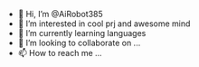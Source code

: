- 👋 Hi, I’m @AiRobot385
- 👀 I’m interested in cool prj and awesome mind
- 🌱 I’m currently learning languages
- 💞️ I’m looking to collaborate on ...
- 📫 How to reach me ...

<!---
AiRobot385/AiRobot385 is a ✨ special ✨ repository because its `README.md` (this file) appears on your GitHub profile.
You can click the Preview link to take a look at your changes.
--->
